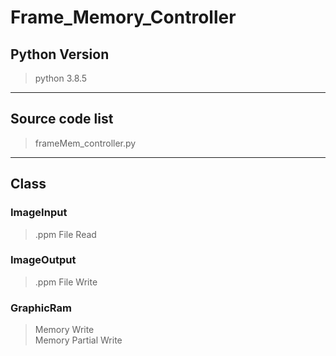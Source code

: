 # Frame_Memory_Controller

## Python Version

> python 3.8.5  
---

## Source code list  

> frameMem_controller.py  
---

## Class

### ImageInput

> .ppm File Read  

### ImageOutput

> .ppm File Write  

### GraphicRam

> Memory Write  
> Memory Partial Write  
>